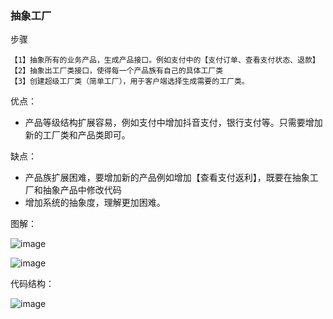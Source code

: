 ### 抽象工厂

步骤

```
【1】抽象所有的业务产品，生成产品接口。例如支付中的【支付订单、查看支付状态、退款】
【2】抽象出工厂类接口，使得每一个产品族有自己的具体工厂类
【3】创建超级工厂类（简单工厂），用于客户端选择生成需要的工厂类。
```



优点：

- 产品等级结构扩展容易，例如支付中增加抖音支付，银行支付等。只需要增加新的工厂类和产品类即可。

缺点：

- 产品族扩展困难，要增加新的产品例如增加【查看支付返利】，既要在抽象工厂和抽象产品中修改代码
- 增加系统的抽象度，理解更加困难。



图解：

![image](https://user-images.githubusercontent.com/69048799/209935699-c3d0d722-b175-4f3a-80b3-f30318838009.png)



![image](https://user-images.githubusercontent.com/69048799/209935714-bffa4c5d-b0cf-4c25-9e80-b0a06d9f1cd4.png)




代码结构：

![image](https://user-images.githubusercontent.com/69048799/209935748-e34a991f-94cd-4817-9f67-3ea1cd99e383.png)
